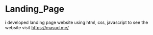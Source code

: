 # Landing_Page
i developed landing page website using html, css, javascript to see the website visit https://masud.me/
